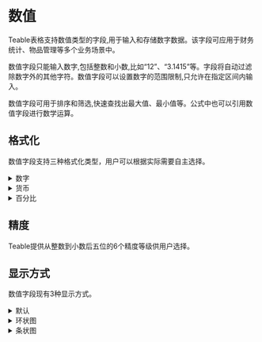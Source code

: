 # 数值

Teable表格支持数值类型的字段,用于输入和存储数字数据。该字段可应用于财务统计、物品管理等多个业务场景中。

数值字段只能输入数字,包括整数和小数,比如“12”、“3.1415”等。字段将自动过滤除数字外的其他字符。数值字段可以设置数字的范围限制,只允许在指定区间内输入。

数值字段可用于排序和筛选,快速查找出最大值、最小值等。公式中也可以引用数值字段进行数学运算。

## 格式化

数值字段支持三种格式化类型，用户可以根据实际需要自主选择。

<details>

<summary>数字</summary>



</details>

<details>

<summary>货币</summary>



</details>

<details>

<summary>百分比</summary>



</details>

## 精度

Teable提供从整数到小数后五位的6个精度等级供用户选择。

## 显示方式

数值字段现有3种显示方式。

<details>

<summary>默认</summary>

不带有特殊的显示方式，仅将数值本身呈现在单元格内。

</details>

<details>

<summary>环状图</summary>

用户可以选择显示环状图，可设置目标值、图形颜色、是否显示数字。

</details>

<details>

<summary>条状图</summary>

用户可以选择显示条状图，可设置目标值、图形颜色、是否显示数字。

</details>

